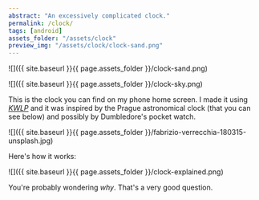 ```yaml
---
abstract: "An excessively complicated clock."
permalink: /clock/
tags: [android]
assets_folder: "/assets/clock"
preview_img: "/assets/clock/clock-sand.png"
---
```


![]({{ site.baseurl }}{{ page.assets_folder }}/clock-sand.png)

![]({{ site.baseurl }}{{ page.assets_folder }}/clock-sky.png)

This is the clock you can find on my phone home screen. I made it using *[KWLP](https://play.google.com/store/apps/details?id=org.kustom.wallpaper&hl=en_GB)* and it was inspired by the Prague astronomical clock (that you can see below) and possibly by Dumbledore's pocket watch.

![]({{ site.baseurl }}{{ page.assets_folder }}/fabrizio-verrecchia-180315-unsplash.jpg)

Here's how it works:

![]({{ site.baseurl }}{{ page.assets_folder }}/clock-explained.png)

You're probably wondering *why*. That's a very good question.
